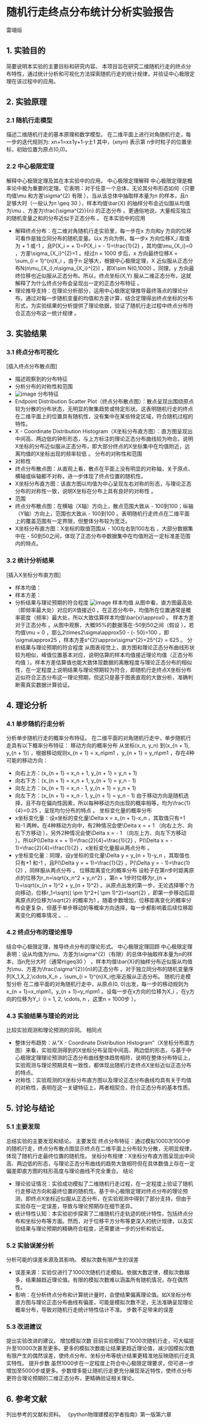 # 随机行走终点分布统计分析实验报告
雷翊烜
## 1. 实验目的
简要说明本实验的主要目标和研究内容。
本项目旨在研究二维随机行走的终点分布特性，通过统计分析和可视化方法探索随机行走的统计规律，并验证中心极限定理在该过程中的应用。
## 2. 实验原理
### 2.1 随机行走模型
描述二维随机行走的基本原理和数学模型。
在二维平面上进行对角随机行走，每一步的迭代规则为:
xn+1=x±1y+1-y士1
其中，$(x ny n)$ 表示第 n步时粒子的位置坐标，初始位置为原点(0,0)。
### 2.2 中心极限定理
解释中心极限定理及其在本实验中的应用。
中心极限定理解释
中心极限定理是概率论中极为重要的定理。它表明：对于任意一个总体，无论其分布形态如何（只要均值\mu 和方差\sigma^{2} 有限 ），当从该总体中抽取样本量为n 的样本，且n 足够大时（一般认为n \geq 30  ），样本均值\bar{X} 的抽样分布会近似服从均值为\mu 、方差为\frac{\sigma^{2}}{n} 的正态分布 。更通俗地说，大量相互独立的随机变量之和的分布近似于正态分布 。
在本实验中的应用
- 解释终点分布：在二维对角随机行走实验里，每一步在x 方向和y 方向的位移可看作是独立同分布的随机变量。以x 方向为例，每一步x 方向位移X_i 取值为 + 1 或-1 ，且P(X_i = + 1)=P(X_i = - 1)=\frac{1}{2} ，其均值\mu_{X_i}=0 ，方差\sigma_{X_i}^{2}=1 。经过n = 1000 步后，x 方向最终位移X = \sum_{i = 1}^{n}X_i ，由于n 足够大，根据中心极限定理，X 近似服从正态分布N(n\mu_{X_i},n\sigma_{X_i}^{2}) ，即X\sim N(0,1000) 。同理，y 方向最终位移也近似服从正态分布。所以，终点坐标(X,Y) 服从二维正态分布，这就解释了为什么终点分布会呈现出一定的正态分布特征 。
- 理论推导支持：在理论分析部分，运用中心极限定理推导最终落点的理论分布。通过对每一步随机变量的均值和方差计算，结合定理得出终点坐标的分布形式，为实验结果的分析提供了理论依据，验证了随机行走过程中终点分布符合正态分布这一统计规律 。
## 3. 实验结果
### 3.1 终点分布可视化
[插入终点分布散点图]
- 描述观察到的分布特征
- 分析分布的对称性和范围
- ![image](https://github.com/user-attachments/assets/5e7401e3-bc04-4565-85b8-e07693c97575)
分布特征
- Endpoint Distribution Scatter Plot（终点分布散点图）：散点呈现出围绕原点较为分散的分布状态，无明显的聚集趋势或特定形状。这表明随机行走的终点在二维平面上的位置具有随机性，没有集中在某些特定区域，符合随机过程的特性。
- X - Coordinate Distribution Histogram（X坐标分布直方图）：直方图呈现出中间高、两边低的钟形形态，与上方标注的理论正态分布曲线较为吻合。说明X坐标的分布近似服从正态分布，即大部分终点的X坐标集中在均值附近，远离均值的X坐标出现的频率较低 。
分布的对称性和范围
- 对称性
- 终点分布散点图：从直观上看，散点在平面上没有明显的对称轴，关于原点、横轴或纵轴都不对称，进一步体现了终点位置的随机性。
- X坐标分布直方图：该直方图以均值为中心呈现左右对称的形态，与理论正态分布的对称性一致，说明X坐标在分布上具有良好的对称性 。
- 范围
- 终点分布散点图：在横轴（X轴）方向上，散点范围大致从 - 100到100；纵轴（Y轴）方向上，范围也大致从 - 100到100 。表明随机行走终点在二维平面上的覆盖范围有一定界限，但整体分布较为宽泛。
- X坐标分布直方图：X坐标的取值范围从 - 100左右到100左右 ，大部分数据集中在 - 50到50之间，体现了正态分布中数据集中在均值附近一定标准差范围内的特点。
### 3.2 统计分析结果
[插入X坐标分布直方图]
- 样本均值：
- 样本方差：
- 分析结果与理论预期的符合程度
![image](https://github.com/user-attachments/assets/9622e6c1-4bcf-44fa-84de-6cbd9d253c8d)
样本均值
从图中看，直方图最高处（即频率最大处）对应的X值接近0 。在正态分布中，均值所在位置通常是概率密度（频率）最大处，所以大致估算样本均值\bar{x}\approx0 。
样本方差
对于正态分布 。从图中观察，大概95%的数据落在-50到50之间（假设 ），若均值\mu = 0 ，那么2\times2\sigma\approx50 - (- 50)=100 ，即\sigma\approx25 ，样本方差s^{2}\approx\sigma^{2}=25^{2} = 625 。
分析结果与理论预期的符合程度
从图表视觉上，直方图和理论正态分布曲线形状较为相似，峰值位置基本对应，说明估算的样本均值接近理论均值（正态分布均值 ）。样本方差估算值也能大致体现数据的离散程度与理论正态分布的相似性，在一定程度上说明结果与理论预期较为符合，即随机行走终点X坐标分布近似符合正态分布这一理论预期，但这只是基于图表直观的大致分析，准确判断需真实数据计算验证。
## 4. 理论分析
### 4.1 单步随机行走分析
分析单步随机行走的概率分布特征。
在二维平面的对角随机行走中，单步随机行走具有以下概率分布特征：
移动方向的概率分布
从坐标(x_n, y_n) 到(x_{n + 1}, y_{n + 1}) ，根据移动规则x_{n + 1} = x_n\pm1 ，y_{n + 1} = y_n\pm1 ，存在4种可能的移动方向：
- 向右上方：(x_{n + 1} = x_n + 1, y_{n + 1} = y_n + 1)
- 向右下方：(x_{n + 1} = x_n + 1, y_{n + 1} = y_n - 1)
- 向左上方：(x_{n + 1} = x_n - 1, y_{n + 1} = y_n + 1)
- 向左下方：(x_{n + 1} = x_n - 1, y_{n + 1} = y_n - 1)
由于移动方向是随机选择，且不存在偏向性因素，所以每种移动方向出现的概率相等，均为\frac{1}{4}=0.25 ，呈现均匀分布的特点 。
坐标变化量的概率分布
- x坐标变化量：设x坐标的变化量\Delta x = x_{n + 1}-x_n ，其取值只有+1 和-1 两种。在4种移动方向中，有2种情况会使\Delta x = + 1 （向右上方、向右下方移动 ），另外2种情况会使\Delta x = - 1 （向左上方、向左下方移动 ）。所以P(\Delta x = + 1)=\frac{2}{4}=\frac{1}{2} ，P(\Delta x = - 1)=\frac{2}{4}=\frac{1}{2} ，x坐标变化量服从两点分布 。
- y坐标变化量：同理，设y坐标的变化量\Delta y = y_{n + 1}-y_n ，其取值也只有+1 和-1 ，且P(\Delta y = + 1)=\frac{1}{2} ，P(\Delta y = - 1)=\frac{1}{2} ，同样服从两点分布 。
位移距离变化的概率分布
设粒子在第n步时距离原点的位移为r_n=\sqrt{x_n^2 + y_n^2} ，第n + 1步时位移为r_{n + 1}=\sqrt{x_{n + 1}^2 + y_{n + 1}^2} 。从原点出发的第一步，无论选择哪个方向移动，位移r_1=\sqrt{( \pm 1)^2+( \pm 1)^2}=\sqrt{2} ，即第一步移动后距离原点的位移为\sqrt{2} 的概率为1 。随着步数增加，位移距离变化的概率分布会更复杂，但基于单步移动的等概率方向选择，每一步都影响着后续位移距离变化的概率情况 。...
### 4.2 终点分布的理论推导
结合中心极限定理，推导终点分布的理论形式。
中心极限定理回顾
中心极限定理表明：设从均值为\mu、方差为\sigma^{2}（有限）的总体中抽取样本量为n的样本，当n充分大时（通常n\geq30 ） ，样本均值\bar{X}的抽样分布近似服从均值为\mu、方差为\frac{\sigma^{2}}{n}的正态分布 。对于独立同分布的随机变量序列X_1,X_2,\cdots,X_n ，\sum_{i = 1}^{n}X_i也渐近服从正态分布。
随机行走模型分析
在二维平面的对角随机行走中，从原点(0, 0)出发，每一步的移动规则为x_{n + 1}=x_n\pm1，y_{n + 1}=y_n\pm1 。设每一步在x方向的位移为X_i ，在y方向的位移为Y_i（i = 1, 2, \cdots, n ，这里n = 1000步 ）。
### 4.3 实验结果与理论的对比
比较实验观测和理论预测的异同。
相同点
- 整体分布趋势：从“X - Coordinate Distribution Histogram”（X坐标分布直方图）来看，实验观测得到的X坐标分布呈现中间高、两边低的形态，与基于中心极限定理理论预测的正态分布曲线整体趋势相符，说明在整体分布特征上，实验观测与理论预期具有一致性，都体现出随机行走终点X坐标近似正态分布的特点。
- 对称性：实验观测的X坐标分布直方图以及理论正态分布曲线均具有关于均值的对称性，表明在这一关键特征上，两者相契合，符合正态分布的基本性质。
## 5. 讨论与结论
### 5.1 主要发现
总结实验的主要发现和结论。
主要发现
终点分布特征：通过模拟1000次1000步的随机行走，终点分布散点图显示终点在二维平面上分布较为分散，无明显规律，体现了随机行走最终位置的随机性。
坐标分布规律：X坐标分布直方图呈现出中间高、两边低的形态，与理论正态分布曲线的趋势大致相符但在具体数值上存在一定偏差即直方图的柱形高度与理论曲线不完全重合。
结论
- 理论验证情况：实验成功模拟了二维随机行走过程，在一定程度上验证了随机行走移动方向和最终位置的随机性。基于中心极限定理对终点分布的理论预测，即终点X坐标近似服从正态分布，在实验观测中得到了部分支持，但由于实验存在一定误差，导致与理论预期存在细节差异。
- 统计特性认知：本实验初步探索了二维随机行走轨迹的统计特性，包括终点分布和坐标分布等方面。然而，对于位移平方分布等更深入的统计规律，以及实验结果与理论预期的精确符合程度，还需要进一步的分析和验证。
### 5.2 实验误差分析
分析可能的误差来源及其影响。
模拟次数有限产生的误差
- 误差来源：实验仅进行了1000次随机行走模拟。依据大数定律，模拟次数越多，结果越趋近理论值。有限的模拟次数难以涵盖所有随机情况，存在偶然性。
- 影响：在分析终点分布和计算统计量时，会使结果偏离理论值。如X坐标分布直方图与理论正态分布曲线有偏差，可能是模拟次数不足，无法准确呈现理论概率分布，导致对随机行走统计特性估计不准。
步数不足带来的误差
### 5.3 改进建议
提出实验改进的建议。
增加模拟次数
目前实验模拟了1000次随机行走，可大幅提升至10000次甚至更多。更多的模拟次数能让结果更趋近理论值，减少因模拟次数有限产生的偶然误差，使终点分布、坐标分布等统计结果更精准地反映随机行走真实特性。
提升步数
虽然1000步在一定程度上符合中心极限定理要求，但可进一步增加至5000步或更多。步数增多能让随机行走更充分展现渐近特性，使终点分布更符合理论预期的二维正态分布，更精确验证相关理论。
## 6. 参考文献
列出参考的文献和资料。
《python物理建模初学者指南》第一版第六章
